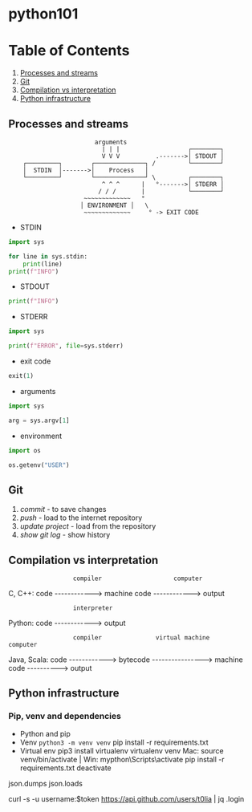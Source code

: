 # python101

# Table of Contents
1. [Processes and streams](#processes-and-streams)
1. [Git](#git)
1. [Compilation vs interpretation](#compilation-vs-interpretation)
1. [Python infrastructure](#python-infrastructure)

## Processes and streams

                            arguments                   
                              | | |                   ┌────────┐
                              V V V          .------->│ STDOUT │
        ┌─────────┐        ┌──────────────┐ /         └────────┘
        │  STDIN  │------->│    Process   │                 
        └─────────┘        └──────────────┘ \         ┌────────┐
                              ^ ^ ^      |   °------->│ STDERR │
                             / / /       |            └────────┘
                         ~~~~~~~~~~~~~   °        
                        │ ENVIRONMENT │   \      
                         ~~~~~~~~~~~~~     ° -> EXIT CODE
- STDIN

```python
import sys

for line in sys.stdin:
    print(line)
print(f"INFO")
```  

- STDOUT

```python
print(f"INFO")
```  

- STDERR

```python
import sys

print(f"ERROR", file=sys.stderr)
```

- exit code

```python
exit(1)
```

- arguments

```python
import sys

arg = sys.argv[1]
```    

- environment

```python
import os

os.getenv("USER")
```    

## Git

1. *commit* - to save changes
2. *push* - load to the internet repository
3. *update project* - load from the repository
4. *show git log* - show history

## Compilation vs interpretation

                      compiler                    computer
C, C++:         code ------------> machine code ------------> output

                      interpreter
Python:         code ------------> output

                      compiler               virtual machine                computer
Java, Scala:    code ------------> bytecode ----------------> machine code ----------> output

## Python infrastructure

### Pip, venv and dependencies

- Python and pip
- Venv
  ```python3 -m venv venv```
  pip install -r requirements.txt
- Virtual env pip3 install virtualenv virtualenv venv Mac: source venv/bin/activate | Win: mypthon\Scripts\activate pip install -r requirements.txt
  deactivate

json.dumps json.loads

curl -s -u username:$token https://api.github.com/users/t0lia | jq .login
  
